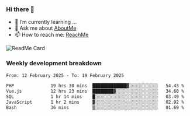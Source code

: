 ### Hi there 👋

- 🌱 I’m currently learning ...
- 💬 Ask me about [AboutMe](https://www.itzcy.com/about)
- 📫 How to reach me: [ReachMe](https://www.itzcy.com/about)

![ReadMe Card](https://github-readme-stats-ten-gilt.vercel.app/api?username=SuperChenYun&show_icons=true&title_color=fff&icon_color=79ff97&text_color=9f9f9f&bg_color=151515&hide_border=true)

### Weekly development breakdown
<!--START_SECTION:waka-->

```txt
From: 12 February 2025 - To: 19 February 2025

PHP              19 hrs 30 mins  █████████████▓░░░░░░░░░░░   54.43 %
Vue.js           12 hrs 23 mins  ████████▓░░░░░░░░░░░░░░░░   34.60 %
SQL              1 hr 14 mins    █░░░░░░░░░░░░░░░░░░░░░░░░   03.49 %
JavaScript       1 hr 2 mins     ▓░░░░░░░░░░░░░░░░░░░░░░░░   02.92 %
Bash             36 mins         ▒░░░░░░░░░░░░░░░░░░░░░░░░   01.69 %
```

<!--END_SECTION:waka-->
